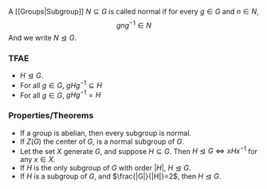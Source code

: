A [[Groups|Subgroup]] $N\subseteq G$ is called normal if for every $g\in G$ and $n\in N$,
$$gng^{-1}\in N$$
And we write $N\trianglelefteq G$.
### TFAE
- $H\trianglelefteq G$.
- For all $g\in G$, $gHg^{-1}\subseteq H$
- For all $g\in G$, $gHg^{-1}=H$
### Properties/Theorems
- If a group is abelian, then every subgroup is normal.
- If $Z(G)$ the center of $G$, is a normal subgroup of $G$.
- Let the set $X$ generate $G$, and suppose $H\subseteq G$. Then $H\trianglelefteq G\iff xHx ^{-1}$ for any $x \in X$.
- If $H$ is the only subgroup of $G$ with order $|H|$, $H\trianglelefteq G$.
- If $H$  is a subgroup of $G$, and $\frac{|G|}{|H|}=2$, then $H\trianglelefteq G$.